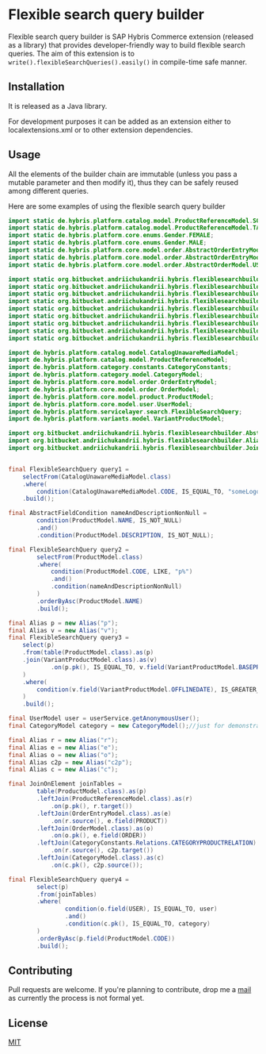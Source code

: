 # Flexible search query builder

Flexible search query builder is SAP Hybris Commerce extension (released as a library) that provides developer-friendly way to build flexible search queries.
The aim of this extension is to `write().flexibleSearchQueries().easily()` in compile-time safe manner.

## Installation

It is released as a Java library.

For development purposes it can be added as an extension either to localextensions.xml or to other extension dependencies.

## Usage

All the elements of the builder chain are immutable (unless you pass a mutable parameter and then modify it), 
thus they can be safely reused among different queries.

Here are some examples of using the flexible search query builder
```java
import static de.hybris.platform.catalog.model.ProductReferenceModel.SOURCE;
import static de.hybris.platform.catalog.model.ProductReferenceModel.TARGET;
import static de.hybris.platform.core.enums.Gender.FEMALE;
import static de.hybris.platform.core.enums.Gender.MALE;
import static de.hybris.platform.core.model.order.AbstractOrderEntryModel.ORDER;
import static de.hybris.platform.core.model.order.AbstractOrderEntryModel.PRODUCT;
import static de.hybris.platform.core.model.order.AbstractOrderModel.USER;

import static org.bitbucket.andriichukandrii.hybris.flexiblesearchbuilder.Conditions.condition;
import static org.bitbucket.andriichukandrii.hybris.flexiblesearchbuilder.FlexibleSearchQueryBuilder.select;
import static org.bitbucket.andriichukandrii.hybris.flexiblesearchbuilder.FlexibleSearchQueryBuilder.selectFrom;
import static org.bitbucket.andriichukandrii.hybris.flexiblesearchbuilder.FromClauseElements.table;
import static org.bitbucket.andriichukandrii.hybris.flexiblesearchbuilder.ParameterlessConditionType.IS_NOT_NULL;
import static org.bitbucket.andriichukandrii.hybris.flexiblesearchbuilder.ParameterlessConditionType.IS_NULL;
import static org.bitbucket.andriichukandrii.hybris.flexiblesearchbuilder.RegularParameterConditionType.IS_EQUAL_TO;
import static org.bitbucket.andriichukandrii.hybris.flexiblesearchbuilder.RegularParameterConditionType.IS_GREATER_THAN;
import static org.bitbucket.andriichukandrii.hybris.flexiblesearchbuilder.RegularParameterConditionType.LIKE;

import de.hybris.platform.catalog.model.CatalogUnawareMediaModel;
import de.hybris.platform.catalog.model.ProductReferenceModel;
import de.hybris.platform.category.constants.CategoryConstants;
import de.hybris.platform.category.model.CategoryModel;
import de.hybris.platform.core.model.order.OrderEntryModel;
import de.hybris.platform.core.model.order.OrderModel;
import de.hybris.platform.core.model.product.ProductModel;
import de.hybris.platform.core.model.user.UserModel;
import de.hybris.platform.servicelayer.search.FlexibleSearchQuery;
import de.hybris.platform.variants.model.VariantProductModel;

import org.bitbucket.andriichukandrii.hybris.flexiblesearchbuilder.AbstractFieldCondition;
import org.bitbucket.andriichukandrii.hybris.flexiblesearchbuilder.Alias;
import org.bitbucket.andriichukandrii.hybris.flexiblesearchbuilder.JoinOnElement;


final FlexibleSearchQuery query1 = 
    selectFrom(CatalogUnawareMediaModel.class)
    .where(
        condition(CatalogUnawareMediaModel.CODE, IS_EQUAL_TO, "someLogoCode"))
    .build();

final AbstractFieldCondition nameAndDescriptionNonNull = 
        condition(ProductModel.NAME, IS_NOT_NULL)
        .and()
        .condition(ProductModel.DESCRIPTION, IS_NOT_NULL);

final FlexibleSearchQuery query2 =
        selectFrom(ProductModel.class)
        .where(
            condition(ProductModel.CODE, LIKE, "p%")
            .and()
            .condition(nameAndDescriptionNonNull)
        )
        .orderByAsc(ProductModel.NAME)
        .build();

final Alias p = new Alias("p");
final Alias v = new Alias("v");
final FlexibleSearchQuery query3 =
    select(p)
    .from(table(ProductModel.class).as(p)
    .join(VariantProductModel.class).as(v)
            .on(p.pk(), IS_EQUAL_TO, v.field(VariantProductModel.BASEPRODUCT))
    )
    .where(
        condition(v.field(VariantProductModel.OFFLINEDATE), IS_GREATER_THAN, timeService.getCurrentTime())
    )
    .build();

final UserModel user = userService.getAnonymousUser();
final CategoryModel category = new CategoryModel();//just for demonstration purposes

final Alias r = new Alias("r");
final Alias e = new Alias("e");
final Alias o = new Alias("o");
final Alias c2p = new Alias("c2p");
final Alias c = new Alias("c");

final JoinOnElement joinTables =
        table(ProductModel.class).as(p)
        .leftJoin(ProductReferenceModel.class).as(r)
            .on(p.pk(), r.target())
        .leftJoin(OrderEntryModel.class).as(e)
            .on(r.source(), e.field(PRODUCT))
        .leftJoin(OrderModel.class).as(o)
            .on(o.pk(), e.field(ORDER))
        .leftJoin(CategoryConstants.Relations.CATEGORYPRODUCTRELATION).as(c2p)
            .on(r.source(), c2p.target())
        .leftJoin(CategoryModel.class).as(c)
            .on(c.pk(), c2p.source());

final FlexibleSearchQuery query4 =
        select(p)
        .from(joinTables)
        .where(
                condition(o.field(USER), IS_EQUAL_TO, user)
                .and()
                .condition(c.pk(), IS_EQUAL_TO, category)
        )
        .orderByAsc(p.field(ProductModel.CODE))
        .build();

```

## Contributing
Pull requests are welcome. If you're planning to contribute, drop me a [mail](mailto:andrey000mar@gmail.com) as currently the process is not formal yet.

## License
[MIT](https://choosealicense.com/licenses/mit/)